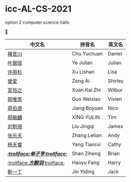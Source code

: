 # icc-AL-CS-2021
option 2 computer science
hallo

🤥

中文名|拼音名|英文名
-----|-----|-----
[褚昱川](https://github.com/Yuudachi530)|Chu Yuchuan|Daniel
[叶琚琏](https://github.com/GodspeedyJulian)|Ye Julian|Julian
[许丽杉](https://github.com/ZeroxAlone)|Xu Lishan|Lisa
[曾爱](https://github.com/ShirleyAiko)|Zeng Ai|Shirley
[宣恺之](https://github.com/WilburXuan)|Xuan Kai Zhi|Wilbur
[郭唯笑](https://github.com/WeixiaoG)|Guo Weixiao|Vivien
[蒋伯源](https://github.com/jby0107)|Jiang Boyuan|Nico
[邢毓麟](https://github.com/YulinXing)|XING YULIN|Tim
[刘荆琦](https://github.com/JamessssLiu)|Liu Jingqi|James
[张乐天](https://github.com/Loskiz)|Zhang Letian|Andy
[杨天睿](https://github.com/CathyYang1118)|Yang Tianrui|Cathy
[*__:trollface:单子亨:trollface:__*](https://github.com/BrianShan974/Hello-World)|Shan Ziheng|Brian
[:trollface:_**方颢羽**_:trollface:](https://github.com/haoyuF996)|Haoyu Fang|Harry
[靳一丁](https://github.com/)|Jin Yiding|Jack
